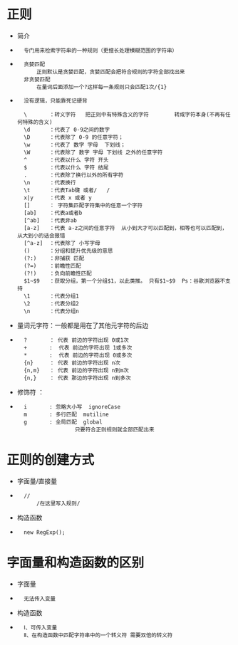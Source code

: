 #   正则
    
-   简介
+       专门用来检索字符串的一种规则（更擅长处理模糊范围的字符串）

+       贪婪匹配
            正则默认是贪婪匹配，贪婪匹配会把符合规则的字符全部找出来
        非贪婪匹配
            在量词后面添加一个?这样每一条规则只会匹配1次/{1}

+       没有逻辑，只能靠死记硬背

        \       ：转义字符   把正则中有特殊含义的字符        转成字符本身(不再有任何特殊的含义)
        \d      ：代表了 0-9之间的数字
        \D      ：代表除了 0-9 的任意字符；
        \w      ：代表了 数字 字母  下划线；
        \W      ：代表除了 数字 字母 下划线 之外的任意字符 
        ^       ：代表以什么 字符 开头
        $       ：代表以什么 字符 结尾
        .       ：代表除了换行以外的所有字符
        \n      ：代表换行
        \t      ：代表Tab键 或者/   /
        x|y     ：代表 x 或者 y
        []      ： 字符集匹配字符集中的任意一个字符
        [ab]    ：代表a或者b
        [^ab]   ：代表非ab
        [a-z]   ：代表 a-z之间的任意字符  从小到大才可以匹配到，相等也可以匹配到，从大到小的话会报错
        [^a-z]  ：代表除了 小写字母
        ()      ：分组和提升优先级的意思
        (?:)    ：非捕获 匹配
        (?=)    ：前瞻性匹配
        (?!)    ：负向前瞻性匹配
        $1~$9   ：获取分组，第一个分组$1，以此类推。 只有$1~$9  Ps：谷歌浏览器不支持
        \1      ：代表分组1
        \2      ：代表分组2
        \n      ：代表分组n

-   量词元字符：一般都是用在了其他元字符的后边 
+       ?       ： 代表 前边的字符出现 0或1次
        +       :  代表 前边的字符出现 1或多次
        *       :  代表 前边的字符出现 0或多次
        {n}     ： 代表 前边的字符出现 n次
        {n,m}   ： 代表 前边的字符出现 n到m次
        {n,}    ： 代表 那边的字符出现 n到多次

-   修饰符 ：
+       i       : 忽略大小写  ignoreCase
        m       : 多行匹配  mutiline
        g       : 全局匹配  global
                        只要符合正则规则就全部匹配出来


#   正则的创建方式

-   字面量/直接量
+       //
            /在这里写入规则/

-   构造函数
+       new RegExp();


# 字面量和构造函数的区别

-   字面量
+       无法传入变量
    
-   构造函数
+       Ⅰ、可传入变量
        Ⅱ、在构造函数中匹配字符串中的一个转义符 需要双倍的转义符